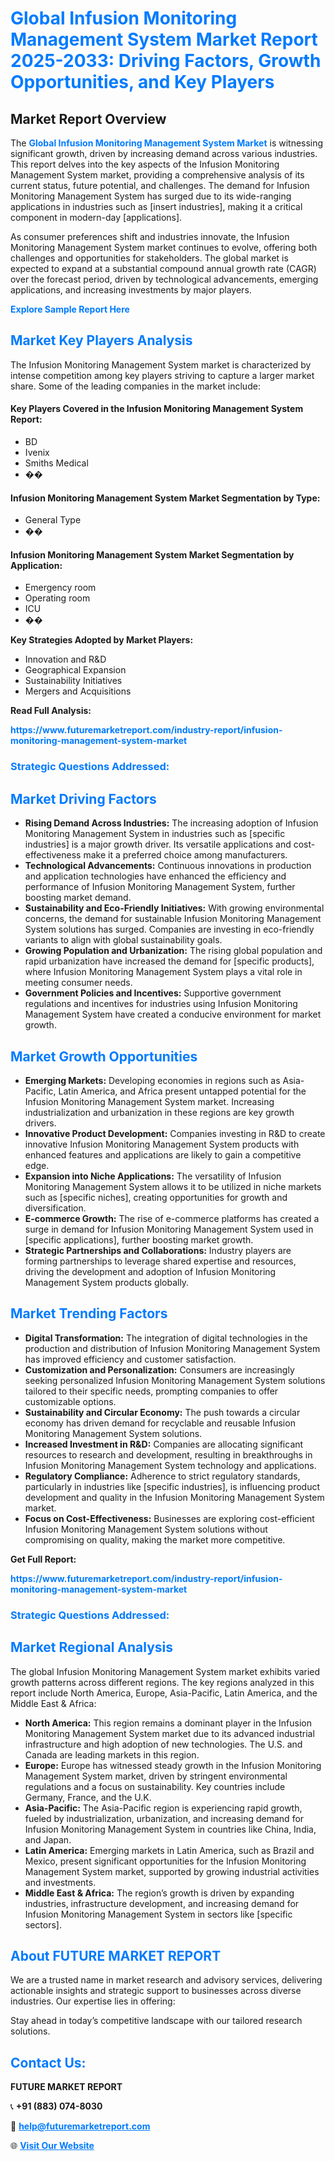 <h1 style="color: #007BFF;">Global Infusion Monitoring Management System Market Report 2025-2033: Driving Factors, Growth Opportunities, and Key Players</h1>

<section id="overview">
<h2>Market Report Overview</h2>
<p>The <a href="https://www.futuremarketreport.com/industry-report/infusion-monitoring-management-system-market" style="color: #007BFF; text-decoration: none;"><strong>Global Infusion Monitoring Management System Market</strong></a> is witnessing significant growth, driven by increasing demand across various industries. This report delves into the key aspects of the Infusion Monitoring Management System market, providing a comprehensive analysis of its current status, future potential, and challenges. The demand for Infusion Monitoring Management System has surged due to its wide-ranging applications in industries such as [insert industries], making it a critical component in modern-day [applications].</p>
<p>As consumer preferences shift and industries innovate, the Infusion Monitoring Management System market continues to evolve, offering both challenges and opportunities for stakeholders. The global market is expected to expand at a substantial compound annual growth rate (CAGR) over the forecast period, driven by technological advancements, emerging applications, and increasing investments by major players.</p>
</section>

<section id="overview">
<p><a href="https://www.futuremarketreport.com/request-sample/reportId=118530" style="color: #007BFF; text-decoration: none;"><strong>Explore Sample Report Here</strong></a></p>
</section>

<section id="key-players">
<h2 style="color: #007BFF;">Market Key Players Analysis</h2>
<p>The Infusion Monitoring Management System market is characterized by intense competition among key players striving to capture a larger market share. Some of the leading companies in the market include:</p>
<h4>Key Players Covered in the Infusion Monitoring Management System Report:</h4>
<ul><li>BD</li><li>Ivenix</li><li>Smiths Medical</li><li>��</li></ul>
<h4>Infusion Monitoring Management System Market Segmentation by Type:</h4>
<ul><li>General Type</li><li>��</li></ul>

<h4>Infusion Monitoring Management System Market Segmentation by Application:</h4>
<ul><li>Emergency room</li><li>Operating room</li><li>ICU</li><li>��</li></ul>
<p><strong>Key Strategies Adopted by Market Players:</strong></p>
<ul>
<li>Innovation and R&D</li>
<li>Geographical Expansion</li>
<li>Sustainability Initiatives</li>
<li>Mergers and Acquisitions</li>
</ul>
</section>

<section>
<p><strong>Read Full Analysis: </strong></p><a href="https://www.futuremarketreport.com/industry-report/infusion-monitoring-management-system-market" style="color: #007BFF; text-decoration: none;"><strong>https://www.futuremarketreport.com/industry-report/infusion-monitoring-management-system-market</strong></a>
<h3 style="color: #007BFF;">Strategic Questions Addressed:</h3>
</section>

<section id="driving-factors">
<h2 style="color: #007BFF;">Market Driving Factors</h2>
<ul>
<li><strong>Rising Demand Across Industries:</strong> The increasing adoption of Infusion Monitoring Management System in industries such as [specific industries] is a major growth driver. Its versatile applications and cost-effectiveness make it a preferred choice among manufacturers.</li>
<li><strong>Technological Advancements:</strong> Continuous innovations in production and application technologies have enhanced the efficiency and performance of Infusion Monitoring Management System, further boosting market demand.</li>
<li><strong>Sustainability and Eco-Friendly Initiatives:</strong> With growing environmental concerns, the demand for sustainable Infusion Monitoring Management System solutions has surged. Companies are investing in eco-friendly variants to align with global sustainability goals.</li>
<li><strong>Growing Population and Urbanization:</strong> The rising global population and rapid urbanization have increased the demand for [specific products], where Infusion Monitoring Management System plays a vital role in meeting consumer needs.</li>
<li><strong>Government Policies and Incentives:</strong> Supportive government regulations and incentives for industries using Infusion Monitoring Management System have created a conducive environment for market growth.</li>
</ul>
</section>

<section id="growth-opportunities">
<h2 style="color: #007BFF;">Market Growth Opportunities</h2>
<ul>
<li><strong>Emerging Markets:</strong> Developing economies in regions such as Asia-Pacific, Latin America, and Africa present untapped potential for the Infusion Monitoring Management System market. Increasing industrialization and urbanization in these regions are key growth drivers.</li>
<li><strong>Innovative Product Development:</strong> Companies investing in R&D to create innovative Infusion Monitoring Management System products with enhanced features and applications are likely to gain a competitive edge.</li>
<li><strong>Expansion into Niche Applications:</strong> The versatility of Infusion Monitoring Management System allows it to be utilized in niche markets such as [specific niches], creating opportunities for growth and diversification.</li>
<li><strong>E-commerce Growth:</strong> The rise of e-commerce platforms has created a surge in demand for Infusion Monitoring Management System used in [specific applications], further boosting market growth.</li>
<li><strong>Strategic Partnerships and Collaborations:</strong> Industry players are forming partnerships to leverage shared expertise and resources, driving the development and adoption of Infusion Monitoring Management System products globally.</li>
</ul>
</section>

<section id="trending-factors">
<h2 style="color: #007BFF;">Market Trending Factors</h2>
<ul>
<li><strong>Digital Transformation:</strong> The integration of digital technologies in the production and distribution of Infusion Monitoring Management System has improved efficiency and customer satisfaction.</li>
<li><strong>Customization and Personalization:</strong> Consumers are increasingly seeking personalized Infusion Monitoring Management System solutions tailored to their specific needs, prompting companies to offer customizable options.</li>
<li><strong>Sustainability and Circular Economy:</strong> The push towards a circular economy has driven demand for recyclable and reusable Infusion Monitoring Management System solutions.</li>
<li><strong>Increased Investment in R&D:</strong> Companies are allocating significant resources to research and development, resulting in breakthroughs in Infusion Monitoring Management System technology and applications.</li>
<li><strong>Regulatory Compliance:</strong> Adherence to strict regulatory standards, particularly in industries like [specific industries], is influencing product development and quality in the Infusion Monitoring Management System market.</li>
<li><strong>Focus on Cost-Effectiveness:</strong> Businesses are exploring cost-efficient Infusion Monitoring Management System solutions without compromising on quality, making the market more competitive.</li>
</ul>
</section>

<section>
<p><strong>Get Full Report: </strong></p><a href="https://www.futuremarketreport.com/industry-report/infusion-monitoring-management-system-market" style="color: #007BFF; text-decoration: none;"><strong>https://www.futuremarketreport.com/industry-report/infusion-monitoring-management-system-market</strong></a>
<h3 style="color: #007BFF;">Strategic Questions Addressed:</h3>
</section>


<section id="regional-analysis">
<h2 style="color: #007BFF;">Market Regional Analysis</h2>
<p>The global Infusion Monitoring Management System market exhibits varied growth patterns across different regions. The key regions analyzed in this report include North America, Europe, Asia-Pacific, Latin America, and the Middle East & Africa:</p>
<ul>
<li><strong>North America:</strong> This region remains a dominant player in the Infusion Monitoring Management System market due to its advanced industrial infrastructure and high adoption of new technologies. The U.S. and Canada are leading markets in this region.</li>
<li><strong>Europe:</strong> Europe has witnessed steady growth in the Infusion Monitoring Management System market, driven by stringent environmental regulations and a focus on sustainability. Key countries include Germany, France, and the U.K.</li>
<li><strong>Asia-Pacific:</strong> The Asia-Pacific region is experiencing rapid growth, fueled by industrialization, urbanization, and increasing demand for Infusion Monitoring Management System in countries like China, India, and Japan.</li>
<li><strong>Latin America:</strong> Emerging markets in Latin America, such as Brazil and Mexico, present significant opportunities for the Infusion Monitoring Management System market, supported by growing industrial activities and investments.</li>
<li><strong>Middle East & Africa:</strong> The region’s growth is driven by expanding industries, infrastructure development, and increasing demand for Infusion Monitoring Management System in sectors like [specific sectors].</li>
</ul>
</section>

<footer>
<h2 style="color: #007BFF;">About FUTURE MARKET REPORT</h2>
<p>We are a trusted name in market research and advisory services, delivering actionable insights and strategic support to businesses across diverse industries. Our expertise lies in offering:</p>

<p>Stay ahead in today’s competitive landscape with our tailored research solutions.</p>

<h2 style="color: #007BFF;">Contact Us:</h2>
<p><strong>FUTURE MARKET REPORT</strong></p>
<p>📞 <strong>+91 (883) 074-8030</strong></p>
<p>📧 <strong><a href="mailto:help@futuremarketreport.com" style="color: #007BFF;">help@futuremarketreport.com</a></strong></p>
<p>🌐 <strong><a href="https://www.futuremarketreport.com/" style="color: #007BFF;">Visit Our Website</a></strong></p>
</footer>